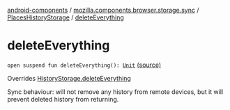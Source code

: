 [android-components](../../index.md) / [mozilla.components.browser.storage.sync](../index.md) / [PlacesHistoryStorage](index.md) / [deleteEverything](./delete-everything.md)

# deleteEverything

`open suspend fun deleteEverything(): `[`Unit`](https://kotlinlang.org/api/latest/jvm/stdlib/kotlin/-unit/index.html) [(source)](https://github.com/mozilla-mobile/android-components/blob/master/components/browser/storage-sync/src/main/java/mozilla/components/browser/storage/sync/PlacesHistoryStorage.kt#L111)

Overrides [HistoryStorage.deleteEverything](../../mozilla.components.concept.storage/-history-storage/delete-everything.md)

Sync behaviour: will not remove any history from remote devices, but it will prevent deleted
history from returning.

